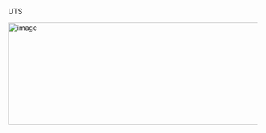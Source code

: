 UTS

<img width="517" height="207" alt="image" src="https://github.com/user-attachments/assets/8f007d1b-6628-477b-a077-38a718ba2a79" />

 
 
